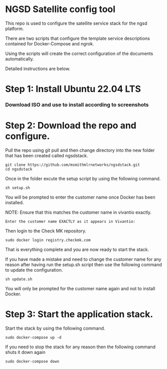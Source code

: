 # NGSD Satellite config tool
This repo is used to configure the satellite service stack for the ngsd platform.

There are two scripts that configure the template service descriptions contained for Docker-Compose and ngrok. 

Using the scripts will create the correct configuration of the documents automatically.

Detailed instructions are below.


# Step 1: Install Ubuntu 22.04 LTS


### Download ISO and use to install according to screenshots



# Step 2: Download the repo and configure.

 Pull the repo using git pull and then change directory into the new folder that has been created called ngsdstack.
 

    git clone https://github.com/msmithmlrnetworks/ngsdstack.git
    cd ngsdstack

Once in the folder excute the setup script by using the following command.

    sh setup.sh
 
 You will be prompted to enter the customer name once Docker has been installed.
 
 NOTE: Ensure that this matches the customer name in vivantio exactly.

    Enter the customer name EXACTLY as it appears in Vivantio:
Then login to the Check MK repository.

    sudo docker login registry.checkmk.com
That is everything complete and you are now ready to start the stack.

If you have made a mistake and need to change the customer name for any reason after having run the setup.sh script then use the following command to update the configuration.

    sh update.sh
You will only be prompted for the customer name again and not to install Docker.

# Step 3: Start the application stack.
Start the stack by using the following command.

    sudo docker-compose up -d
If you need to stop the stack for any reason then the following command shuts it down again

    sudo docker-compose down




